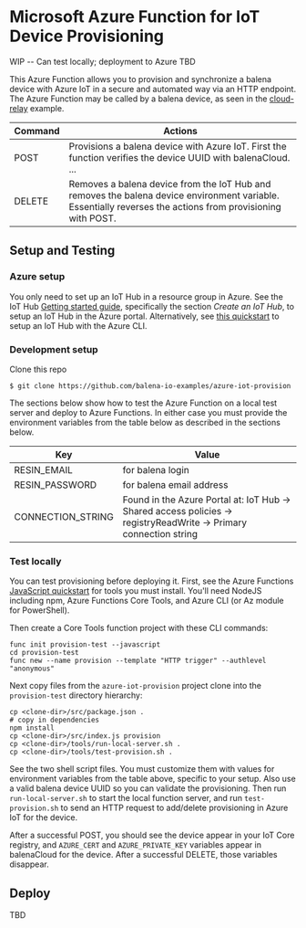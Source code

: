# Microsoft Azure Function for IoT Device Provisioning
WIP -- Can test locally; deployment to Azure TBD

This Azure Function allows you to provision and synchronize a balena device with Azure IoT in a secure and automated way via an HTTP endpoint. The Azure Function may be called by a balena device, as seen in the [cloud-relay](https://github.com/balena-io-examples/cloud-relay) example.

| Command | Actions |
|---------|---------|
| POST | Provisions a balena device with Azure IoT. First the function verifies the device UUID with balenaCloud. ... |
| DELETE | Removes a balena device from the IoT Hub and removes the balena device environment variable. Essentially reverses the actions from provisioning with POST. |

## Setup and Testing
### Azure setup
You only need to set up an IoT Hub in a resource group in Azure. See the IoT Hub [Getting started guide](https://docs.microsoft.com/en-us/azure/iot-hub/iot-hub-node-node-device-management-get-started), specifically the section *Create an IoT Hub*, to setup an IoT Hub in the Azure portal. Alternatively, see [this quickstart](https://docs.microsoft.com/en-us/azure/iot-develop/quickstart-send-telemetry-iot-hub) to setup an IoT Hub with the Azure CLI.

### Development setup
Clone this repo
```
$ git clone https://github.com/balena-io-examples/azure-iot-provision
```

The sections below show how to test the Azure Function on a local test server and deploy to Azure Functions. In either case you must provide the environment variables from the table below as described in the sections below.

| Key         |    Value    |
|-------------|-------------|
| RESIN_EMAIL | for balena login |
| RESIN_PASSWORD | for balena email address |
| CONNECTION_STRING | Found in the Azure Portal at: IoT Hub -> Shared access policies -> registryReadWrite -> Primary connection string |

### Test locally
You can test provisioning before deploying it. First, see the Azure Functions [JavaScript quickstart](https://docs.microsoft.com/en-us/azure/azure-functions/create-first-function-cli-node) for tools you must install. You'll need NodeJS including npm, Azure Functions Core Tools, and Azure CLI (or Az module for PowerShell).

Then create a Core Tools function project with these CLI commands:

```
func init provision-test --javascript
cd provision-test
func new --name provision --template "HTTP trigger" --authlevel "anonymous"
```

Next copy files from the `azure-iot-provision` project clone into the `provision-test` directory hierarchy:
```
cp <clone-dir>/src/package.json .
# copy in dependencies
npm install
cp <clone-dir>/src/index.js provision
cp <clone-dir>/tools/run-local-server.sh .
cp <clone-dir>/tools/test-provision.sh .
```

See the two shell script files. You must customize them with values for environment variables from the table above, specific to your setup. Also use a valid balena device UUID so you can validate the provisioning. Then run `run-local-server.sh` to start the local function server, and run `test-provision.sh` to send an HTTP request to add/delete provisioning in Azure IoT for the device.

After a successful POST, you should see the device appear in your IoT Core registry, and `AZURE_CERT` and `AZURE_PRIVATE_KEY` variables appear in balenaCloud for the device. After a successful DELETE, those variables disappear.

## Deploy
TBD
